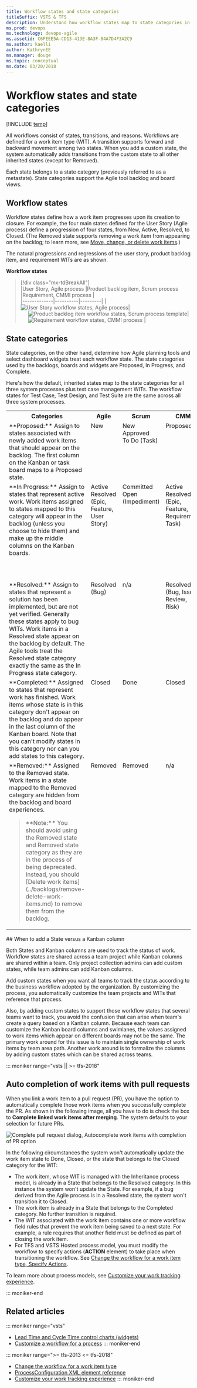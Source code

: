 ```yaml
---
title: Workflow states and state categories
titleSuffix: VSTS & TFS   
description: Understand how workflow states map to state categories in Visual Studio Team Services and Team Foundation Server   
ms.prod: devops
ms.technology: devops-agile
ms.assetid: C6FEEE5A-CD13-413E-8A3F-84A7D4F3A2C9
ms.author: kaelliauthor: KathrynEE
ms.manager: douge
ms.topic: conceptual
ms.date: 03/20/2018
---
```


# Workflow states and state categories

[!INCLUDE [temp](../_shared/version-vsts-tfs-all-versions.md)]

All workflows consist of states, transitions, and reasons. Workflows are defined for a work item type (WIT). A transition supports forward and backward movement among two states. When you add a custom state, the system automatically adds transitions from the custom state to all other inherited states (except for Removed).  

Each state belongs to a state category (previously referred to as a metastate). State categories support the Agile tool backlog and board views. 

<a id="workflow-states">  </a> 
## Workflow states

Workflow states define how a work item progresses upon its creation to closure. For example, the four main states defined for the User Story (Agile process) define a progression of four states, from New, Active, Resolved, to Closed. (The Removed state supports removing a work item from appearing on the backlog; to learn more, see [Move, change, or delete work items](../backlogs/remove-delete-work-items.md#remove).)

The natural progressions and regressions of the user story, product backlog item, and requirement WITs are as shown.  

**Workflow states**

> [!div class="mx-tdBreakAll"]  
> |User Story, Agile process  |Product backlog item, Scrum process |Requirement, CMMI process  |  
> |-------------|----------|---------| 
> |<img src="../work-items/guidance/_img/ALM_PT_Agile_WF_UserStory.png" title="User Story workflow states, Agile process " alt="User Story workflow states, Agile process" />|<img src="../work-items/guidance/_img/ALM_PT_Scrum_WF_PBI.png" title="Product backlog item workflow states, Scrum process template" style="padding-left:20px;" alt="Product backlog item workflow states, Scrum process template" />|<img src="../work-items/guidance/_img/ALM_PT_CMMI_WF_Requirement.png" title="Requirement workflow states, CMMI process " style="padding-left:20px;" alt="Requirement workflow states, CMMI process " /> |


<a id="state-categories">  </a>  
## State categories

State categories, on the other hand, determine how Agile planning tools and select dashboard widgets treat each workflow state. The state categories used by the backlogs, boards and widgets are Proposed, In Progress, and Complete.

Here's how the default, inherited states map to the state categories for all three system processes plus test case management WITs. The workflow states for Test Case, Test Design, and Test Suite are the same across all three system processes. 


<table valign="top" width="100%">
<tr>
<th width="30%">Categories</th>
<th width="14%">Agile</th>
<th width="14%">Scrum</th>
<th width="16%">CMMI</th>
<th width="16%">Test WITs </th>
</tr>
<tr valign="top" >
<td>**Proposed:** Assign to states associated with newly added work items that should appear on the backlog. The first column on the Kanban or task board maps to a Proposed state. </td> 
<td>New</td> 
<td>New<br/>Approved<br/>To Do (Task) </td> 
<td>Proposed<br/></td> 
<td>Design (Test Case)<br/></td> 
</tr>
<tr valign="top" >
<td>**In Progress:** Assign to states that represent active work. Work items assigned to states mapped to this category will appear in the backlog (unless you choose to hide them) and make up the middle columns on the Kanban boards. </td> 
<td>Active<br/>Resolved (Epic, Feature, User Story)</td> 
<td>Committed<br/>Open (Impediment)</td> 
<td>Active<br/>Resolved (Epic, Feature, Requirement, Task)</td> 
<td>Active (Test Plan)<br/>In Planning (Test Suite)<br/>In Progress (Test Suite)<br/>Ready (Test Case)<br/></td> 
</tr>
<tr valign="top" >
<td>**Resolved:** Assign to states that represent a solution has been implemented, but are not yet verified. Generally these states apply to bug WITs. Work items in a Resolved state appear on the backlog by default. The Agile tools treat the Resolved state category exactly the same as the In Progress state category. </td> 
<td>Resolved (Bug)</td> 
<td>n/a</td> 
<td>Resolved (Bug, Issue, Review, Risk)</td> 
<td>n/a </td> 
</tr>
<tr valign="top" >
<td>**Completed:** Assigned to states that represent work has finished. Work items whose state is in this category don't appear on the backlog and do appear in the last column of the Kanban board. Note that you can't modify states in this category nor can you add states to this category.</td> 
<td>Closed<br/></td> 
<td>Done<br/></td> 
<td>Closed<br/></td> 
<td>Closed (Test Case)<br/>Completed (Test Suite)<br/>Inactive (Test Plan)</td> 
</tr>
<tr valign="top" >
<td>**Removed:** Assigned to the Removed state. Work items in a state mapped to the Removed category are hidden from the backlog and board experiences.

<blockquote>**Note:** You should avoid using the Removed state and Removed state category as they are in the process of being deprecated.  Instead, you should [Delete work items](../backlogs/remove-delete-work-items.md) to remove them from the backlog. </td> 
<td>Removed </td> 
<td>Removed</td> 
<td>n/a</td> 
<td>n/a</td> 
</tr>
</table>  


<a id="add-state-vs-kanban-column" />
## When to add a State versus a Kanban column

Both States and Kanban columns are used to track the status of work. Workflow states are shared across a team project while Kanban columns are shared within a team. Only project collection admins can add custom states, while team admins can add Kanban columns.  

Add custom states when you want all teams to track the status according to the business workflow adopted by the organization. By customizing the process, you automatically customize the team projects and WITs that reference that process. 

Also, by adding custom states to support those workflow states that several teams want to track, you avoid the confusion that can arise when team's create a query based on a Kanban column. Because each team can customize the Kanban board columns and swimlanes, the values assigned to work items which appear on different boards may not be the same. The primary work around for this issue is to maintain single ownership of work items by team area path. Another work around is to formalize the columns by adding custom states which can be shared across teams. 


<a id="auto-complete-work-items-with-pr" />

::: moniker range="vsts || >= tfs-2018"
## Auto completion of work items with pull requests 

When you link a work item to a pull request (PR), you have the option to automatically complete those work items when you successfully complete the PR.  As shown in the following image, all you have to do is check the box to **Complete linked work items after merging**. The system defaults to your selection for future PRs. 

![Complete pull request dialog, Autocomplete work items with completion of PR option](_img/workflow-states-complete-pr.png)

In the following circumstances the system won't automatically update the work item state to Done, Closed, or the state that belongs to the Closed category for the WIT: 
- The work item, whose WIT is managed with the Inheritance process model, is already in a State that belongs to the Resolved category. In this instance the system won't update the State. For example, if a bug derived from the Agile process is in a Resolved state, the system won't transition it to Closed.   
- The work item is already in a State that belongs to the Completed category. No further transition is required. 
- The WIT associated with the work item contains one or more workflow field rules that prevent the work item being saved to a next state. For example, a rule requires that another field must be defined as part of closing the work item.  
- For TFS and VSTS Hosted process model, you must modify the workflow to specify actions (**ACTION** element) to take place when transitioning the workflow. See [Change the workflow for a work item type, Specify Actions](reference/change-workflow-wit.md#Actions).

To learn more about process models, see [Customize your work tracking experience](customize-work.md).  

::: moniker-end

## Related articles

::: moniker range="vsts"
- [Lead Time and Cycle Time control charts (widgets)](../../report/dashboards/cycle-time-and-lead-time.md)
- [Customize a workflow for a process](../../organizations/settings/work/customize-process-workflow.md)
::: moniker-end

::: moniker range=">= tfs-2013 <= tfs-2018"
- [Change the workflow for a work item type](reference/change-workflow-wit.md)
- [ProcessConfiguration XML element reference](reference/process-configuration-xml-element.md)
- [Customize your work tracking experience](on-premises-xml-process-model.md) 
::: moniker-end